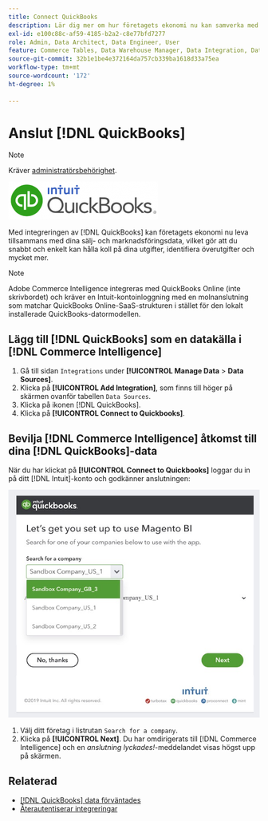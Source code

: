 ```yaml
---
title: Connect QuickBooks
description: Lär dig mer om hur företagets ekonomi nu kan samverka med era sälj- och marknadsföringsdata, så att ni snabbt och enkelt kan hålla koll på era utgifter, identifiera överutgifter och mycket annat.
exl-id: e100c88c-af59-4185-b2a2-c8e77bfd7277
role: Admin, Data Architect, Data Engineer, User
feature: Commerce Tables, Data Warehouse Manager, Data Integration, Data Import/Export
source-git-commit: 32b1e1be4e372164da757cb339ba1618d33a75ea
workflow-type: tm+mt
source-wordcount: '172'
ht-degree: 1%

---
```


# Anslut [!DNL QuickBooks]

>[!NOTE]
>
>Kräver [administratörsbehörighet](../../../administrator/user-management/user-management.md).

![](../../../assets/Quickbooks.png)

Med integreringen av [!DNL QuickBooks] kan företagets ekonomi nu leva tillsammans med dina sälj- och marknadsföringsdata, vilket gör att du snabbt och enkelt kan hålla koll på dina utgifter, identifiera överutgifter och mycket mer.

>[!NOTE]
>
>Adobe Commerce Intelligence integreras med QuickBooks Online (inte skrivbordet) och kräver en Intuit-kontoinloggning med en molnanslutning som matchar QuickBooks Online-SaaS-strukturen i stället för den lokalt installerade QuickBooks-datormodellen.

## Lägg till [!DNL QuickBooks] som en datakälla i [!DNL Commerce Intelligence]

1. Gå till sidan `Integrations` under **[!UICONTROL Manage Data** > **Data Sources]**.
1. Klicka på **[!UICONTROL Add Integration]**, som finns till höger på skärmen ovanför tabellen `Data Sources`.
1. Klicka på ikonen [!DNL QuickBooks].
1. Klicka på **[!UICONTROL Connect to Quickbooks]**.

## Bevilja [!DNL Commerce Intelligence] åtkomst till dina [!DNL QuickBooks]-data

När du har klickat på **[!UICONTROL Connect to Quickbooks]** loggar du in på ditt [!DNL Intuit]-konto och godkänner anslutningen:

![](../../../assets/QuickBooks_App_Store_1.jpg)

1. Välj ditt företag i listrutan `Search for a company`.
1. Klicka på **[!UICONTROL Next]**. Du har omdirigerats till [!DNL Commerce Intelligence] och en *anslutning lyckades!*-meddelandet visas högst upp på skärmen.

## Relaterad

* [ [!DNL QuickBooks] data förväntades](../integrations/quickbooks-data.md)
* [Återautentiserar integreringar](https://experienceleague.adobe.com/docs/commerce-knowledge-base/kb/how-to/mbi-reauthenticating-integrations.html?lang=sv-SE)
